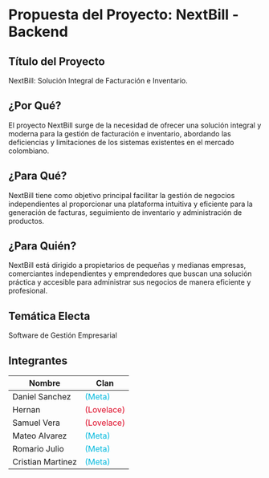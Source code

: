 # Propuesta del Proyecto: NextBill - Backend

## Título del Proyecto
NextBill: Solución Integral de Facturación e Inventario.

## ¿Por Qué?
El proyecto NextBill surge de la necesidad de ofrecer una solución integral y moderna para la gestión de facturación e inventario, abordando las deficiencias y limitaciones de los sistemas existentes en el mercado colombiano.

## ¿Para Qué?
NextBill tiene como objetivo principal facilitar la gestión de negocios independientes al proporcionar una plataforma intuitiva y eficiente para la generación de facturas, seguimiento de inventario y administración de productos.

## ¿Para Quién?
NextBill está dirigido a propietarios de pequeñas y medianas empresas, comerciantes independientes y emprendedores que buscan una solución práctica y accesible para administrar sus negocios de manera eficiente y profesional.

## Temática Electa
Software de Gestión Empresarial

## Integrantes
| Nombre            | Clan    |
|-------------------|---------|
| Daniel Sanchez    | <div style='color:#04bade;' >(Meta)</div>    |
| Hernan            | <div style='color:#de0a26;' >(Lovelace)</div> |
| Samuel Vera       | <div style='color:#de0a26;' >(Lovelace)</div> |
| Mateo Alvarez     | <div style='color:#04bade;' >(Meta)</div>    |
| Romario Julio     | <div style='color:#04bade;' >(Meta)</div>    |
| Cristian Martinez | <div style='color:#04bade;' >(Meta)</div>    |
